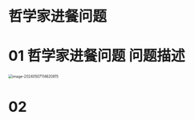 # 哲学家进餐问题



# 01 哲学家进餐问题 问题描述

<img src="https://cvp.oss-cn-shanghai.aliyuncs.com/picgo/202405071146090.png" alt="image-20240507114620815" style="zoom:50%;" />



# 02 
